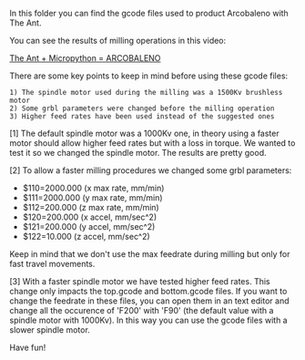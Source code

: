 In this folder you can find the gcode files used to product Arcobaleno with The Ant.

You can see the results of milling operations in this video:

[The Ant + Micropython = ARCOBALENO](https://youtu.be/vV_R-Mp-2kI)

There are some key points to keep in mind before using these gcode files:

	1) The spindle motor used during the milling was a 1500Kv brushless motor
	2) Some grbl parameters were changed before the milling operation
	3) Higher feed rates have been used instead of the suggested ones

[1] The default spindle motor was a 1000Kv one, in theory using a faster motor should allow higher feed rates but with a loss in torque.
We wanted to test it so we changed the spindle motor. The results are pretty good.
   
[2] To allow a faster milling procedures we changed some grbl parameters:

- $110=2000.000 (x max rate, mm/min)
- $111=2000.000 (y max rate, mm/min)
- $112=200.000 (z max rate, mm/min)
- $120=200.000 (x accel, mm/sec^2)
- $121=200.000 (y accel, mm/sec^2)
- $122=10.000 (z accel, mm/sec^2)

Keep in mind that we don't use the max feedrate during milling but only for fast travel movements.

[3] With a faster spindle motor we have tested higher feed rates.
This change only impacts the top.gcode and bottom.gcode files.
If you want to change the feedrate in these files, you can open them in an text editor and change all the occurence of 'F200' with 'F90' (the default value with a spindle motor with 1000Kv).
In this way you can use the gcode files with a slower spindle motor.

Have fun!
